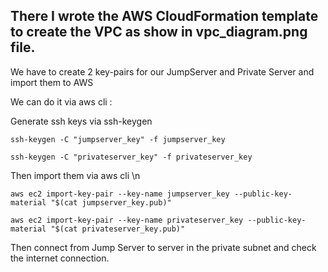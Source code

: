 ## There I wrote the AWS CloudFormation template to create the VPC as show in vpc_diagram.png file.


We have to create 2 key-pairs for our JumpServer and Private Server and import them to AWS

We can do it via aws cli :

Generate ssh keys via ssh-keygen
 
 ` ssh-keygen -C "jumpserver_key" -f jumpserver_key `
 
 ` ssh-keygen -C "privateserver_key" -f privateserver_key `

Then import them via aws cli \n
 
 ` aws ec2 import-key-pair --key-name jumpserver_key --public-key-material "$(cat jumpserver_key.pub)" ` 
 
 ` aws ec2 import-key-pair --key-name privateserver_key --public-key-material "$(cat privateserver_key.pub)" `

Then connect from Jump Server to server in the private subnet and check the internet connection.

